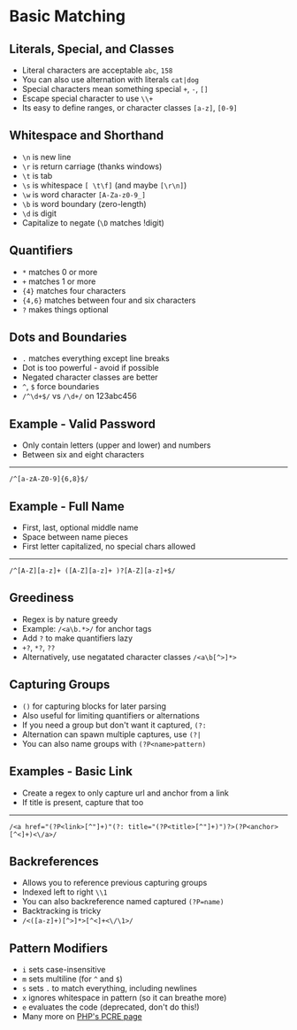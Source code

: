 # Basic Matching


## Literals, Special, and Classes

- Literal characters are acceptable ```abc```, ```158```
- You can also use alternation with literals ```cat|dog```
- Special characters mean something special ```+```, ```-```, ```[]```
- Escape special character to use ```\\+```
- Its easy to define ranges, or character classes ```[a-z]```, ```[0-9]```


## Whitespace and Shorthand

- ```\n``` is new line
- ```\r``` is return carriage (thanks windows)
- ```\t``` is tab
- ```\s``` is whitespace ```[ \t\f]``` (and maybe ```[\r\n]```)
- ```\w``` is word character ```[A-Za-z0-9_]```
- ```\b``` is word boundary (zero-length)
- ```\d``` is digit
- Capitalize to negate (```\D``` matches !digit)


## Quantifiers

- ```*``` matches 0 or more
- ```+``` matches 1 or more
- ```{4}``` matches four characters
- ```{4,6}``` matches between four and six characters
- ```?``` makes things optional


## Dots and Boundaries

- ```.``` matches everything except line breaks
- Dot is too powerful - avoid if possible
- Negated character classes are better
- ```^```, ```$``` force boundaries
- ```/^\d+$/``` vs ```/\d+/``` on 123abc456


## Example - Valid Password

- Only contain letters (upper and lower) and numbers
- Between six and eight characters

---

```/^[a-zA-Z0-9]{6,8}$/```


## Example - Full Name

- First, last, optional middle name
- Space between name pieces
- First letter capitalized, no special chars allowed

---

```/^[A-Z][a-z]+ ([A-Z][a-z]+ )?[A-Z][a-z]+$/```


## Greediness

- Regex is by nature greedy
- Example: ```/<a\b.*>/``` for anchor tags
- Add ```?``` to make quantifiers lazy
- ```+?```, ```*?```, ```??```
- Alternatively, use negatated character classes ```/<a\b[^>]*>```


## Capturing Groups

- ```()``` for capturing blocks for later parsing
- Also useful for limiting quantifiers or alternations
- If you need a group but don't want it captured, ```(?:```
- Alternation can spawn multiple captures, use ```(?|```
- You can also name groups with ```(?P<name>pattern)```


## Examples - Basic Link

- Create a regex to only capture url and anchor from a link
- If title is present, capture that too

---

```/<a href="(?P<link>[^"]+)"(?: title="(?P<title>[^"]+)")?>(?P<anchor>[^<]+)<\/a>/```


## Backreferences

- Allows you to reference previous capturing groups
- Indexed left to right ```\\1```
- You can also backreference named captured ```(?P=name)```
- Backtracking is tricky
- ```/<([a-z]+)[^>]*>[^<]+<\/\1>/```


## Pattern Modifiers

- ```i``` sets case-insensitive
- ```m``` sets multiline (for ```^``` and ```$```)
- ```s``` sets ```.``` to match everything, including newlines
- ```x``` ignores whitespace in pattern (so it can breathe more)
- ```e``` evaluates the code (deprecated, don't do this!)
- Many more on [PHP's PCRE page](http://www.php.net/manual/en/reference.pcre.pattern.modifiers.php)